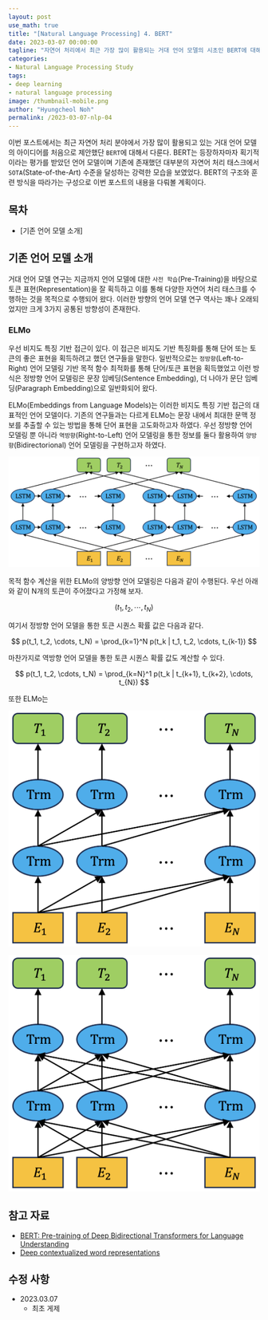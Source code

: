```yaml
---
layout: post
use_math: true
title: "[Natural Language Processing] 4. BERT"
date: 2023-03-07 00:00:00
tagline: "자연어 처리에서 최근 가장 많이 활용되는 거대 언어 모델의 시초인 BERT에 대해서 정리"
categories:
- Natural Language Processing Study
tags:
- deep learning
- natural language processing
image: /thumbnail-mobile.png
author: "Hyungcheol Noh"
permalink: /2023-03-07-nlp-04
---
```


이번 포스트에서는 최근 자연어 처리 분야에서 가장 많이 활용되고 있는 거대 언어 모델의 아이디어를 처음으로 제안했단 `BERT`에 대해서 다룬다. BERT는 등장하자마자 획기적이라는 평가를 받았던 언어 모델이며 기존에 존재했던 대부분의 자연어 처리 태스크에서 `SOTA`(State-of-the-Art) 수준을 달성하는 강력한 모습을 보였었다. BERT의 구조와 훈련 방식을 따라가는 구성으로 이번 포스트의 내용을 다뤄볼 계획이다.

## 목차
- [기존 언어 모델 소개]

## 기존 언어 모델 소개
거대 언어 모델 연구는 지금까지 언어 모델에 대한 `사전 학습`(Pre-Training)을 바탕으로 토큰 표현(Representation)을 잘 획득하고 이를 통해 다양한 자연어 처리 태스크를 수행하는 것을 목적으로 수행되어 왔다. 이러한 방향의 언어 모델 연구 역사는 꽤나 오래되었지만 크게 3가지 공통된 방향성이 존재한다.

### ELMo
우선 비지도 특징 기반 접근이 있다. 이 접근은 비지도 기반 특징화를 통해 단어 또는 토큰의 좋은 표현을 획득하려고 했던 연구들을 말한다. 일반적으로는 `정방향`(Left-to-Right) 언어 모델링 기반 목적 함수 최적화를 통해 단어/토큰 표현을 획득했었고 이런 방식은 정방향 언어 모델링은 문장 임베딩(Sentence Embedding), 더 나아가 문단 임베딩(Paragraph Embedding)으로 일반화되어 왔다.

ELMo(Embeddings from Language Models)는 이러한 비지도 특징 기반 접근의 대표적인 언어 모델이다. 기존의 연구들과는 다르게 ELMo는 문장 내에서 최대한 문맥 정보를 추출할 수 있는 방법을 통해 단어 표현을 고도화하고자 하였다. 우선 정방향 언어 모델링 뿐 아니라 `역방향`(Right-to-Left) 언어 모델링을 통한 정보를 둘다 활용하여 `양방향`(Bidirectorional) 언어 모델링을 구현하고자 하였다.

![ELMo](assets/img/2023-03-07-nlp-04/elmo.png)

목적 함수 계산을 위한 ELMo의 양방향 언어 모델링은 다음과 같이 수행된다. 우선 아래와 같이 N개의 토큰이 주어졌다고 가정해 보자.

$$
(t_1, t_2, \cdots, t_N)
$$

여기서 정방향 언어 모델을 통한 토큰 시퀀스 확률 값은 다음과 같다.

$$
p(t_1, t_2, \cdots, t_N) = \prod_{k=1}^N p(t_k | t_1, t_2, \cdots, t_{k-1})
$$

마찬가지로 역방향 언어 모델을 통한 토큰 시퀀스 확률 값도 계산할 수 있다.

$$
p(t_1, t_2, \cdots, t_N) = \prod_{k=N}^1 p(t_k | t_{k+1}, t_{k+2}, \cdots, t_{N})
$$

또한 ELMo는 

![](assets/img/2023-03-07-nlp-04/gpt.png)

![](assets/img/2023-03-07-nlp-04/bert.png)

## 참고 자료
- [BERT: Pre-training of Deep Bidirectional Transformers for Language Understanding](https://arxiv.org/abs/1810.04805)
- [Deep contextualized word representations](https://arxiv.org/abs/1802.05365)

## 수정 사항
- 2023.03.07
    - 최초 게제